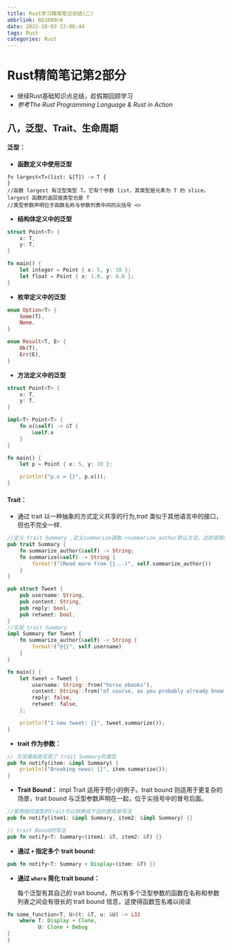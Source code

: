 ```yaml
---
title: Rust学习精简笔记总结(二)
abbrlink: 6b1809c0
date: 2022-10-03 22:06:44
tags: Rust
categories: Rust
---
```


# Rust精简笔记第2部分
- 继续Rust基础知识点总结，趁假期回顾学习
- *参考The Rust Programming Language &  Rust in Action*

## 八，泛型、Trait、生命周期

#### 泛型：

- **函数定义中使用泛型**

```
fn largest<T>(list: &[T]) -> T {
}
//函数 largest 有泛型类型 T。它有个参数 list，其类型是元素为 T 的 slice。largest 函数的返回值类型也是 T
//类型参数声明位于函数名称与参数列表中间的尖括号 <>
```

- **结构体定义中的泛型**

```rust
struct Point<T> {
    x: T,
    y: T,
}

fn main() {
    let integer = Point { x: 5, y: 10 };
    let float = Point { x: 1.0, y: 4.0 };
}
```

- **枚举定义中的泛型**

```rust
enum Option<T> {
    Some(T),
    None,
}

enum Result<T, E> {
    Ok(T),
    Err(E),
}

```

- **方法定义中的泛型**

```rust
struct Point<T> {
    x: T,
    y: T,
}

impl<T> Point<T> {
    fn x(&self) -> &T {
        &self.x
    }
}

fn main() {
    let p = Point { x: 5, y: 10 };

    println!("p.x = {}", p.x());
}
```

#### Trait：
-  通过 trait 以一种抽象的方式定义共享的行为,*trait*  类似于其他语言中的接口，但也不完全一样.


```rust
//定义 trait Summary ,定义summarize调取->summarize_author默认方法，达到调用默认行为，区分开实现trait的的定义
pub trait Summary {
    fn summarize_author(&self) -> String;
    fn summarize(&self) -> String {
        format!("(Read more from {}...)", self.summarize_author())
    }
}

pub struct Tweet {
    pub username: String,
    pub content: String,
    pub reply: bool,
    pub retweet: bool,
}
//实现 trait Summary
impl Summary for Tweet {
    fn summarize_author(&self) -> String {
        format!("@{}", self.username)
    }
}

fn main() {
    let tweet = Tweet {
        username: String::from("horse_ebooks"),
        content: String::from("of course, as you probably already know, people"),
        reply: false,
        retweet: false,
    };

    println!("1 new tweet: {}", tweet.summarize());
}

```

- **trait 作为参数：**

```rust
// 方法接收是实现了 trait Summary的类型
pub fn notify(item: &impl Summary) {
    println!("Breaking news! {}", item.summarize());
}
```

- **Trait Bound：** 
    impl Trait 适用于短小的例子。trait bound 则适用于更复杂的场景，trait bound 与泛型参数声明在一起，位于尖括号中的冒号后面。

```rust
//使用相同类型的trait可以转换成下边的更简单写法
pub fn notify(item1: &impl Summary, item2: &impl Summary) {}

// trait Bound的写法
pub fn notify<T: Summary>(item1: &T, item2: &T) {}
```

- **通过 `+` 指定多个 trait bound:**

```rust
pub fn notify<T: Summary + Display>(item: &T) {}
```

- **通过 `where` 简化 trait bound：**

  每个泛型有其自己的 trait bound，所以有多个泛型参数的函数在名称和参数列表之间会有很长的 trait bound 信息，这使得函数签名难以阅读

```rust
fn some_function<T, U>(t: &T, u: &U) -> i32
    where T: Display + Clone,
          U: Clone + Debug
{
}
```


